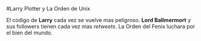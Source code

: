 #Larry Plotter y La Orden de Unix

El codigo de **Larry** cada vez se vuelve mas peligroso.
**Lord Ballmermort** y sus followers tienen cada vez mas *retweets*.
La Orden del Fenix luchara por el bien del mundo.
